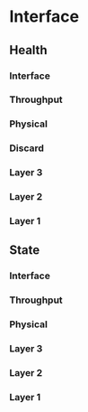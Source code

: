# Interface
## Health
### Interface
### Throughput
### Physical
### Discard
### Layer 3
### Layer 2
### Layer 1
## State
### Interface
### Throughput
### Physical
### Layer 3
### Layer 2
### Layer 1